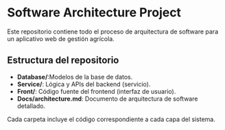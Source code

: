 # Software Architecture Project

Este repositorio contiene todo el proceso de arquitectura de software para un aplicativo web de gestión agrícola.

## Estructura del repositorio

- **Database/**:Modelos de la base de datos.
- **Service/**: Lógica y APIs del backend (servicio).
- **Front/**: Código fuente del frontend (interfaz de usuario).
- **Docs/architecture.md**: Documento de arquitectura de software detallado.

Cada carpeta incluye el código correspondiente a cada capa del sistema.